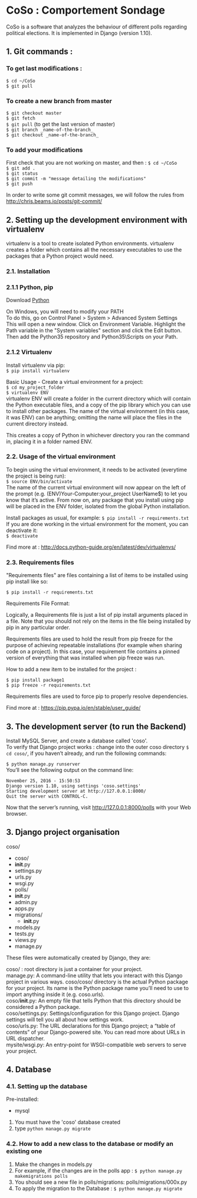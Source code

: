 # CoSo : Comportement Sondage 

CoSo is a software that analyzes the behaviour of different polls regarding political elections. It is implemented in Django (version 1.10).

## 1. Git commands :

### To get last modifications :
`$ cd ~/CoSo`  
`$ git pull`  

### To create a new branch from master  
`$ git checkout master`  
`$ git fetch`  
`$ git pull` (to get the last version of master)  
`$ git branch _name-of-the-branch_`  
`$ git checkout _name-of-the-branch_`  

### To add your modifications
First check that you are not working on master, and then :
`$ cd ~/CoSo`  
`$ git add .`  
`$ git status`  
`$ git commit -m "message detailing the modifications"`  
`$ git push`  

In order to write some git commit messages, we will follow the rules from http://chris.beams.io/posts/git-commit/

## 2. Setting up the development environment with virtualenv

virtualenv is a tool to create isolated Python environments. virtualenv creates a folder which contains all the necessary executables to use the packages that a Python project would need.

### 2.1. Installation

### 2.1.1 Python, pip

Download [Python](https://www.python.org/downloads/release/python-352/)

On Windows, you will need to modify your PATH  
To do this, go on Control Panel > System > Advanced System Settings  
This will open a new window. Click on Environment Variable. Highlight the Path variable in the "System variables" section and click the Edit button.
Then add the Python35 repository and Python35\Scripts on your Path.

### 2.1.2 Virtualenv

Install virtualenv via pip:  
`$ pip install virtualenv`

Basic Usage - Create a virtual environment for a project:  
`$ cd my_project_folder`  
`$ virtualenv ENV`    
virtualenv ENV will create a folder in the current directory which will contain the Python executable files, and a copy of the pip library which you can use to install other packages. The name of the virtual environment (in this case, it was ENV) can be anything; omitting the name will place the files in the current directory instead.

This creates a copy of Python in whichever directory you ran the command in, placing it in a folder named ENV.

### 2.2. Usage of the virtual environment

To begin using the virtual environment, it needs to be activated (everytime the project is being run):  
`$ source ENV/bin/activate`    
The name of the current virtual environment will now appear on the left of the prompt (e.g. (ENV)Your-Computer:your_project UserName$) to let you know that it’s active. From now on, any package that you install using pip will be placed in the ENV folder, isolated from the global Python installation.

Install packages as usual, for example:
`$ pip install -r requirements.txt`    
If you are done working in the virtual environment for the moment, you can deactivate it:  
`$ deactivate`

Find more at : http://docs.python-guide.org/en/latest/dev/virtualenvs/

### 2.3. Requirements files

"Requirements files" are files containing a list of items to be installed using pip install like so:

`$ pip install -r requirements.txt`

Requirements File Format:

Logically, a Requirements file is just a list of pip install arguments placed in a file. Note that you should not rely on the items in the file being installed by pip in any particular order.

Requirements files are used to hold the result from pip freeze for the purpose of achieving repeatable installations (for example when sharing code on a project). In this case, your requirement file contains a pinned version of everything that was installed when pip freeze was run.

How to add a new item to be installed for the project :

`$ pip install package1`  
`$ pip freeze -r requirements.txt`

Requirements files are used to force pip to properly resolve dependencies.

Find more at : https://pip.pypa.io/en/stable/user_guide/

## 3. The development server (to run the Backend)

Install MySQL Server, and create a database called 'coso'.  
To verify that Django project works : change into the outer coso directory `$ cd coso/`, if you haven’t already, and run the following commands:

`$ python manage.py runserver`  
You’ll see the following output on the command line:

```
November 25, 2016 - 15:50:53
Django version 1.10, using settings 'coso.settings'
Starting development server at http://127.0.0.1:8000/
Quit the server with CONTROL-C.
```
Now that the server’s running, visit http://127.0.0.1:8000/polls with your Web browser.

## 3. Django project organisation

coso/
 * coso/  
  * __init__.py  
  * settings.py  
  * urls.py  
  * wsgi.py  
 * polls/  
  * __init__.py  
  * admin.py  
  * apps.py  
  * migrations/  
       * __init__.py  
  * models.py  
  * tests.py  
  * views.py  
 * manage.py  


These files were automatically created by Django, they are:

coso/ : root directory is just a container for your project.  
manage.py: A command-line utility that lets you interact with this Django project in various ways. coso/coso/ directory is the actual Python package for your project. Its name is the Python package name you’ll need to use to import anything inside it (e.g. coso.urls).  
coso/__init__.py: An empty file that tells Python that this directory should be considered a Python package.  
coso/settings.py: Settings/configuration for this Django project. Django settings will tell you all about how settings work.  
coso/urls.py: The URL declarations for this Django project; a “table of contents” of your Django-powered site. You can read more about URLs in URL dispatcher.  
mysite/wsgi.py: An entry-point for WSGI-compatible web servers to serve your project.  

## 4. Database

### 4.1. Setting up the database

Pre-installed:
- mysql

1. You must have the 'coso' database created
2. type `python manage.py migrate`

### 4.2. How to add a new class to the database or modify an existing one

1. Make the changes in models.py
2. For example, if the changes are in the polls app : `$ python manage.py makemigrations polls`
3. You should see a new file in polls/migrations: polls/migrations/000x.py
4. To apply the migration to the Database : `$ python manage.py migrate`
